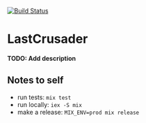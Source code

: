 [![Build Status](https://travis-ci.com/jpcaruana/last_crusader.svg?branch=master)](https://travis-ci.com/jpcaruana/last_crusader)

# LastCrusader

**TODO: Add description**

## Notes to self

- run tests: `mix test`
- run locally: `iex -S mix`
- make a release: `MIX_ENV=prod mix release`


